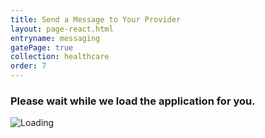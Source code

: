 ```yaml
---
title: Send a Message to Your Provider
layout: page-react.html
entryname: messaging
gatePage: true
collection: healthcare
order: 7
---
```


<div id="main">
  <div class="section">
    <div id="react-root">
      <div class="loading-message">
        <h3>Please wait while we load the application for you.</h3>
        <img src="/img/preloader-primary-darkest.gif" alt="Loading">
      </div>
    </div>
  </div>
</div>
